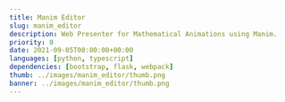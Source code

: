 ```yaml
---
title: Manim Editor
slug: manim_editor
description: Web Presenter for Mathematical Animations using Manim.
priority: 0
date: 2021-09-05T00:00:00+00:00
languages: [python, typescript]
dependencies: [bootstrap, flask, webpack]
thumb: ../images/manim_editor/thumb.png
banner: ../images/manim_editor/thumb.png
---
```


